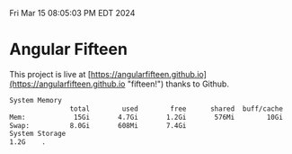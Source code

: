 Fri Mar 15 08:05:03 PM EDT 2024

# Angular Fifteen


This project is live at [https://angularfifteen.github.io](https://angularfifteen.github.io "fifteen!") thanks to Github.

```bash
System Memory
               total        used        free      shared  buff/cache   available
Mem:            15Gi       4.7Gi       1.2Gi       576Mi        10Gi        10Gi
Swap:          8.0Gi       608Mi       7.4Gi
System Storage
1.2G	.
